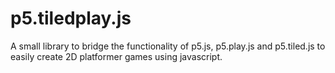 # p5.tiledplay.js
A small library to bridge the functionality of p5.js, p5.play.js and p5.tiled.js to easily create 2D platformer games using javascript. 
